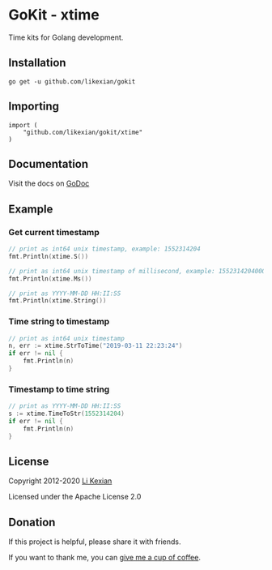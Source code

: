 # GoKit - xtime

Time kits for Golang development.

## Installation

    go get -u github.com/likexian/gokit

## Importing

    import (
        "github.com/likexian/gokit/xtime"
    )

## Documentation

Visit the docs on [GoDoc](https://godoc.org/github.com/likexian/gokit/xtime)

## Example

### Get current timestamp

```go
// print as int64 unix timestamp, example: 1552314204
fmt.Println(xtime.S())

// print as int64 unix timestamp of millisecond, example: 1552314204000
fmt.Println(xtime.Ms())

// print as YYYY-MM-DD HH:II:SS
fmt.Println(xtime.String())
```

### Time string to timestamp

```go
// print as int64 unix timestamp
n, err := xtime.StrToTime("2019-03-11 22:23:24")
if err != nil {
    fmt.Println(n)
}
```

### Timestamp to time string

```go
// print as YYYY-MM-DD HH:II:SS
s := xtime.TimeToStr(1552314204)
if err != nil {
    fmt.Println(n)
}
```

## License

Copyright 2012-2020 [Li Kexian](https://www.likexian.com/)

Licensed under the Apache License 2.0

## Donation

If this project is helpful, please share it with friends.

If you want to thank me, you can [give me a cup of coffee](https://www.likexian.com/donate/).
